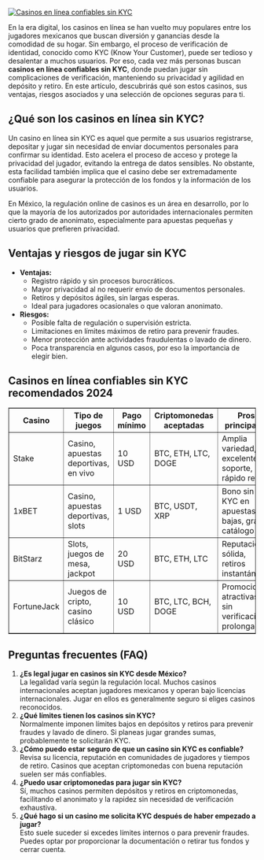 [![Casinos en línea confiables sin KYC](https://123-caf.pages.dev/gitsignup.png)](https://vrmoo.ru/Bt82HjjY)

<p>En la era digital, los casinos en línea se han vuelto muy populares entre los jugadores mexicanos que buscan diversión y ganancias desde la comodidad de su hogar. Sin embargo, el proceso de verificación de identidad, conocido como KYC (Know Your Customer), puede ser tedioso y desalentar a muchos usuarios. Por eso, cada vez más personas buscan <strong>casinos en línea confiables sin KYC</strong>, donde puedan jugar sin complicaciones de verificación, manteniendo su privacidad y agilidad en depósito y retiro. En este artículo, descubrirás qué son estos casinos, sus ventajas, riesgos asociados y una selección de opciones seguras para ti.</p>  <h2>¿Qué son los casinos en línea sin KYC?</h2> <p>Un casino en línea sin KYC es aquel que permite a sus usuarios registrarse, depositar y jugar sin necesidad de enviar documentos personales para confirmar su identidad. Esto acelera el proceso de acceso y protege la privacidad del jugador, evitando la entrega de datos sensibles. No obstante, esta facilidad también implica que el casino debe ser extremadamente confiable para asegurar la protección de los fondos y la información de los usuarios.</p> <p>En México, la regulación online de casinos es un área en desarrollo, por lo que la mayoría de los autorizados por autoridades internacionales permiten cierto grado de anonimato, especialmente para apuestas pequeñas y usuarios que prefieren privacidad.</p>  <h2>Ventajas y riesgos de jugar sin KYC</h2> <ul>   <li><strong>Ventajas:</strong>     <ul>       <li>Registro rápido y sin procesos burocráticos.</li>       <li>Mayor privacidad al no requerir envío de documentos personales.</li>       <li>Retiros y depósitos ágiles, sin largas esperas.</li>       <li>Ideal para jugadores ocasionales o que valoran anonimato.</li>     </ul>   </li>   <li><strong>Riesgos:</strong>     <ul>       <li>Posible falta de regulación o supervisión estricta.</li>       <li>Limitaciones en límites máximos de retiro para prevenir fraudes.</li>       <li>Menor protección ante actividades fraudulentas o lavado de dinero.</li>       <li>Poca transparencia en algunos casos, por eso la importancia de elegir bien.</li>     </ul>   </li> </ul>  <h2>Casinos en línea confiables sin KYC recomendados 2024</h2> <table border="1" cellpadding="8" cellspacing="0" style="border-collapse: collapse; width: 100%;">   <thead>     <tr>       <th>Casino</th>       <th>Tipo de juegos</th>       <th>Pago mínimo</th>       <th>Criptomonedas aceptadas</th>       <th>Pros principales</th>     </tr>   </thead>   <tbody>     <tr>       <td>Stake</td>       <td>Casino, apuestas deportivas, en vivo</td>       <td>10 USD</td>       <td>BTC, ETH, LTC, DOGE</td>       <td>Amplia variedad, excelente soporte, rápido retiro</td>     </tr>     <tr>       <td>1xBET</td>       <td>Casino, apuestas deportivas, slots</td>       <td>1 USD</td>       <td>BTC, USDT, XRP</td>       <td>Bono sin KYC en apuestas bajas, gran catálogo</td>     </tr>     <tr>       <td>BitStarz</td>       <td>Slots, juegos de mesa, jackpot</td>       <td>20 USD</td>       <td>BTC, ETH, LTC</td>       <td>Reputación sólida, retiros instantáneos</td>     </tr>     <tr>       <td>FortuneJack</td>       <td>Juegos de cripto, casino clásico</td>       <td>10 USD</td>       <td>BTC, LTC, BCH, DOGE</td>       <td>Promociones atractivas, sin verificación prolongada</td>     </tr>   </tbody> </table>  <h2>Preguntas frecuentes (FAQ)</h2> <ol>   <li><strong>¿Es legal jugar en casinos sin KYC desde México?</strong><br>La legalidad varía según la regulación local. Muchos casinos internacionales aceptan jugadores mexicanos y operan bajo licencias internacionales. Jugar en ellos es generalmente seguro si eliges casinos reconocidos.</li>   <li><strong>¿Qué límites tienen los casinos sin KYC?</strong><br>Normalmente imponen límites bajos en depósitos y retiros para prevenir fraudes y lavado de dinero. Si planeas jugar grandes sumas, probablemente te solicitarán KYC.</li>   <li><strong>¿Cómo puedo estar seguro de que un casino sin KYC es confiable?</strong><br>Revisa su licencia, reputación en comunidades de jugadores y tiempos de retiro. Casinos que aceptan criptomonedas con buena reputación suelen ser más confiables.</li>   <li><strong>¿Puedo usar criptomonedas para jugar sin KYC?</strong><br>Sí, muchos casinos permiten depósitos y retiros en criptomonedas, facilitando el anonimato y la rapidez sin necesidad de verificación exhaustiva.</li>   <li><strong>¿Qué hago si un casino me solicita KYC después de haber empezado a jugar?</strong><br>Esto suele suceder si excedes límites internos o para prevenir fraudes. Puedes optar por proporcionar la documentación o retirar tus fondos y cerrar cuenta.</li> </ol>
